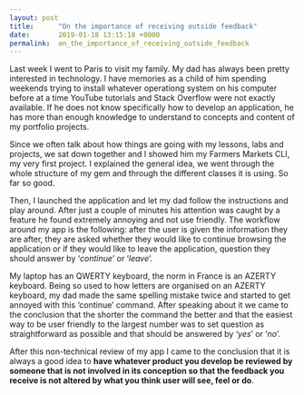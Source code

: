 ```yaml
---
layout: post
title:      "On the importance of receiving outside feedback"
date:       2019-01-18 13:15:18 +0000
permalink:  on_the_importance_of_receiving_outside_feedback
---
```



Last week I went to Paris to visit my family. My dad has always been pretty interested in technology. I have memories as a child of him spending weekends trying to install whatever operationg system on his computer before at a time YouTube tutorials and Stack Overflow were not exactly available. If he does not know specifically how to develop an application, he has more than enough knowledge to understand to concepts and content of my portfolio projects. 

Since we often talk about how things are going with my lessons, labs and projects, we sat down together and I showed him my Farmers Markets CLI, my very first project. I explained the general idea, we went through the whole structure of my gem and through the different classes it is using. So far so good. 

Then, I launched the application and let my dad follow the instructions and play around. After just a couple of minutes his attention was caught by a feature he found extremely annoying and not use friendly. The workflow around my app is the following: after the user is given the information they are after, they are asked whether they would like to continue browsing the application or if they would like to leave the application, question they should answer by ‘*continue*’ or ‘*leave*’. 

My laptop has an QWERTY keyboard, the norm in France is an AZERTY keyboard. Being so used to how letters are organised on an AZERTY keyboard, my dad made the same spelling mistake twice and started to get annoyed with this ‘continue’ command. After speaking about it we came to the conclusion that the shorter the command the better and that the easiest way to be user friendly to the largest number was to set question as straightforward as possible and that should be answered by ‘*yes*’ or ‘*no*’. 

After this non-technical review of my app I came to the conclusion that it is always a good idea to **have whatever product you develop be reviewed by someone that is not involved in its conception so that the feedback you receive is not altered by what you think user will see, feel or do**. 
